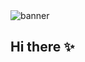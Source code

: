 <img src="https://user-images.githubusercontent.com/66086002/129068585-7aa44648-4bd5-4754-bc1a-c2874e224136.png" alt="banner"/>

## Hi there ✨

<!--
**stefanylaforest/stefanylaforest** is a ✨ _special_ ✨ repository because its `README.md` (this file) appears on your GitHub profile.

Here are some ideas to get you started:

- 🔭 I’m currently working on ...
- 🌱 I’m currently learning ...
- 👯 I’m looking to collaborate on ...
- 🤔 I’m looking for help with ...
- 💬 Ask me about ...
- 📫 How to reach me: ...
- 😄 Pronouns: ...
- ⚡ Fun fact: ...
-->
